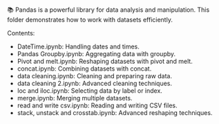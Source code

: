 📚 Pandas is a powerful library for data analysis and manipulation. This folder demonstrates how to work with datasets efficiently.

Contents:

- DateTime.ipynb: Handling dates and times.
- Pandas Groupby.ipynb: Aggregating data with groupby.
- Pivot and melt.ipynb: Reshaping datasets with pivot and melt.
- concat.ipynb: Combining datasets with concat.
- data cleaning.ipynb: Cleaning and preparing raw data.
- data cleaning 2.ipynb: Advanced cleaning techniques.
- loc and iloc.ipynb: Selecting data by label or index.
- merge.ipynb: Merging multiple datasets.
- read and write csv.ipynb: Reading and writing CSV files.
- stack, unstack and crosstab.ipynb: Advanced reshaping techniques.